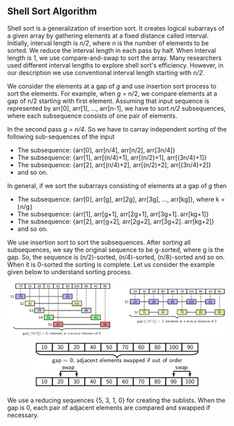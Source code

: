 ## Shell Sort Algorithm

Shell sort is a generalization of insertion sort. It creates logical subarrays of a given array
by gathering elements at a fixed distance called interval. Initially, interval length is 
<i>n/2</i>, where <i>n</i> is the number of elements to be sorted. We reduce the interval length
in each pass by half. When interval length is 1, we use compare-and-swap to sort the array.
Many researchers used different interval lengths to explore shell sort's efficiency. However,
in our description we use conventional interval length starting with <i>n/2</i>. 

We consider the elements at a gap of <i>g</i> and use insertion sort process to sort the
elements. For example, when <i>g</i> = n/2</i>, we compare elements at a gap of n/2 starting
with first element. Assuming that input sequence is represented by arr[0], arr[1], ..., arr[n-1],
we have to sort <i>n/2</i> subsequences, where each subsequence consists of one pair of elements.

In the second pass <i>g = n/4</i>. So we have to carray independent sorting of the following 
sub-sequences of the input 

- The subsequence: {arr[0], arr[n/4], arr[n/2], arr[3n/4]}
- The subsequence: {arr[1], arr[(n/4)+1], arr[(n/2)+1], arr[(3n/4)+1]}
- The subsequence: {arr[2], arr[(n/4)+2], arr[(n/2)+2], arr[(3n/4)+2]}
- and so on.

In general, if we sort the subarrays consisting of elements at a gap of <i>g</i> then 

- The subsequence: {arr[0], arr[g], arr[2g], arr[3g], ..., arr[kg]}, where k = &lfloor;n/g&rfloor;
- The subsequence: {arr[1], arr[g+1], arr[2g+1], arr[3g+1]. arr[kg+1]}
- The subsequence: {arr[2], arr[g+2], arr[2g+2], arr[3g+2]. arr[kg+2]}
- and so on.

We use insertion sort to sort the subsequences. After sorting all subsequences, we say the original sequence to 
be g-sorted, where g is the gap. So, the sequence is (n/2)-sorted, (n/4)-sorted, (n/8)-sorted and so on. When
it is 0-sorted the sorting is complete. Let us consider the example given below to understand sorting
process.
<p style="text-align:center">
  <img src="../images/shellSortExample.png">
  
  <img src="../images/shellSortExample1.png">
</p>
We use a reducing sequences {5, 3, 1, 0} for creating the sublists. When the gap is 0, each pair of adjacent elements
are compared and swapped if necessary.
